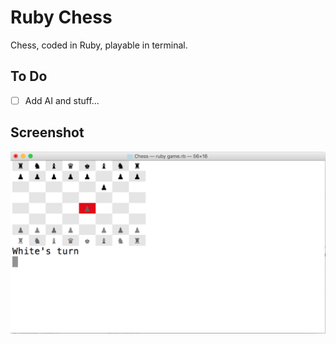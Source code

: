 # Ruby Chess

Chess, coded in Ruby, playable in terminal.

## To Do

- [ ] Add AI and stuff...

## Screenshot

![Screenshot](./images/screenshot.png)
